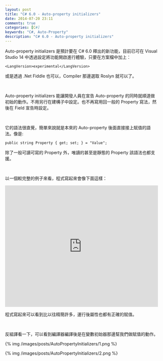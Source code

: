 ```yaml
---
layout: post
title: "C# 6.0 - Auto-property initializers"
date: 2014-07-20 23:11
comments: true
categories: [C#]
keywords: "C#, Auto-Property"
description: "C# 6.0 - Auto-property initializers"
---
```


Auto-property initializers 是預計要在 C# 6.0 釋出的新功能，目前已可在 Visual Studio 14 中透過設定將功能開啟進行體驗，只要在方案檔中加上： 

<!-- More -->

    <LangVersion>experimental</LangVersion> 


或是透過 .Net Fiddle 也可以，Compiler 那邊選取 Roslyn 就可以了。  

<br/>

Auto-property initializers 能讓開發人員在宣告 Auto-property 的同時就順道做初始的動作。不用另行在建構子中設定。也不再寫用回一般的 Property 寫法，然後在 Field 宣告時設定。 

<br/>

它的語法很直覺，簡單來說就是本來的 Auto-property 後面直接接上賦值的語法。像是: 

    public string Property { get; set; } = "Value";


除了一般可讀可寫的 Property 外，唯讀的甚至是靜態的 Property 該語法也都支援。 

<br/>

以一個較完整的例子來看，程式寫起來會像下面這樣：

<iframe width="100%" height="400" src="https://dotnetfiddle.net/Widget?Languages=CSharp&CSharp_FiddleId=dss1Zr" frameborder="0"></iframe>  

<br/>

程式寫起來可以看到比以往精簡許多，運行後屬性也都有正確的賦值。  

<br/>

反組譯看一下，可以看到編譯器編譯後是在變數初始器那邊幫我們做賦值的動作。

{% img /images/posts/AutoPropertyInitializers/1.png %}

{% img /images/posts/AutoPropertyInitializers/2.png %}
